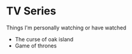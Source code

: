 # TV Series

Things I'm personally watching or have watched

* The curse of oak island
* Game of thrones

